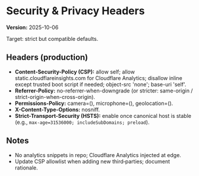 # Security & Privacy Headers
**Version:** 2025-10-06

Target: strict but compatible defaults.

## Headers (production)
- **Content-Security-Policy (CSP):** allow self; allow static.cloudflareinsights.com for Cloudflare Analytics; disallow inline except trusted boot script if needed; object-src 'none'; base-uri 'self'.
- **Referrer-Policy:** no-referrer-when-downgrade (or stricter: same-origin / strict-origin-when-cross-origin).
- **Permissions-Policy:** camera=(), microphone=(), geolocation=().
- **X-Content-Type-Options:** nosniff.
- **Strict-Transport-Security (HSTS):** enable once canonical host is stable (e.g., `max-age=31536000; includeSubDomains; preload`).

## Notes
- No analytics snippets in repo; Cloudflare Analytics injected at edge.
- Update CSP allowlist when adding new third‑parties; document rationale.
